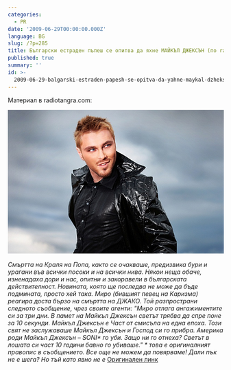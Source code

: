 ```yaml
---
categories:
  - PR
date: '2009-06-29T00:00:00.000Z'
language: BG
slug: /?p=285
title: Български естраден пъпеш се опитва да яхне МАЙКЪЛ ДЖЕКСЪН (по radiotangra.com)
published: true
summary: ''
id: >-
  2009-06-29-balgarski-estraden-papesh-se-opitva-da-yahne-maykal-dzheksan-po-radiotangracom
---
```


Материал в radiotangra.com:

![photo_verybig_246846](https://raw.githubusercontent.com/kirilchristov/blog_images/main/2009/06/photo_verybig_246846.jpg)

_Смъртта на Краля на Попа, както се очакваше, предизвика бури и урагани във всички посоки и на всички нива. Някои неща обаче, изненадаха дори и нас, опитни и закоравели в българската действителност. Новината, която ще последва не може да бъде подмината, просто хей така. Миро (бившият певец на Каризма) реагира доста бързо на смъртта на ДЖАКО. Той разпространи следното съобщение, чрез своите агенти: "Миро отлага ангажиментите си за три дни. В памет на Майкъл Джексън светът трябва да спре поне за 10 секунди. Майкъл Джексън е Част от смисъла на една епоха. Този свят не заслужаваше Майкъл Джексън и Господ си го прибра. Америка роди Майкъл Джексън – SONI\* го уби. Защо ни го отнеха? Светът в лошата си част 10 години бавно го убиваше." \* това е оригиналният правопис в съобщението. Все още не можем да повярваме! Дали пък не е шега? Но тъй като явно не е_ [Оригинален линк](http://www.radiotangra.com/?page=newss&lng=bg&nid=7225)
